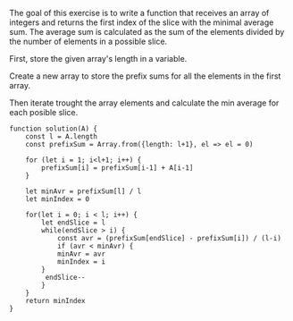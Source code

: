 The goal of this exercise is to write a function that receives an array of integers and returns the first index of the slice with the minimal average sum.
The average sum is calculated as the sum of the elements divided by the number of elements in a possible slice.

First, store the given array's length in a variable.

Create a new array to store the prefix sums for all the elements in the first array.

Then iterate trought the array elements and calculate the min average for each posible slice.



```
function solution(A) {
    const l = A.length
    const prefixSum = Array.from({length: l+1}, el => el = 0)

    for (let i = 1; i<l+1; i++) {
        prefixSum[i] = prefixSum[i-1] + A[i-1]
    }

    let minAvr = prefixSum[l] / l
    let minIndex = 0

    for(let i = 0; i < l; i++) {
        let endSlice = l
        while(endSlice > i) {
            const avr = (prefixSum[endSlice] - prefixSum[i]) / (l-i)
            if (avr < minAvr) {
            minAvr = avr
            minIndex = i   
        }
         endSlice--
        }   
    }
    return minIndex
}
```
